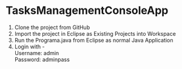 # TasksManagementConsoleApp

1. Clone the project from GitHub
2. Import the project in Eclipse as Existing Projects into Workspace
3. Run the Programa.java from Eclipse as normal Java Application
4. Login with -                                                                       
   Username: admin    
   Password: adminpass

